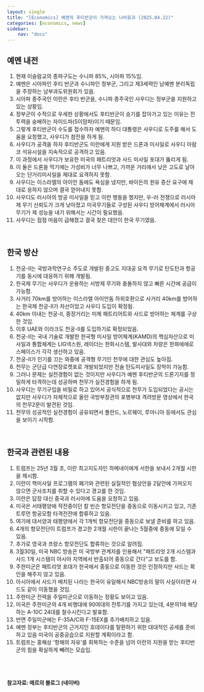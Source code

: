 ```yaml
---
layout: single
title: "[Economics] 예멘의 후티반군이 가져오는 나비효과 (2025.04.22)"
categories: [economics, news]
sidebar:
    nav: "docs"
---
```


## 예멘 내전
1. 현재 이슬람교의 종파구도는 수니파 85%, 시아파 15%임.
1. 예멘은 시아파인 후티 반군과 수니파인 정부군, 그리고 제3세력인 남예멘 분리독립을 주장하는 남부과도위원회가 있음.
1. 시아파 종주국인 이란은 후티 반군을, 수니파 종주국인 사우디는 정부군을 지원하고 있는 상황임.
1. 정부군이 수적으로 우세한 상황에서도 후티반군이 승기를 잡아가고 있는 이유는 전투력을 숭배하는 자이드파(5이맘파)이기 때문임.
1. 그렇게 후티반군이 수도를 접수하자 예멘의 하디 대통령은 사우디로 도주를 해서 도움을 요청했고, 사우디가 참전을 하게 됨.
1. 사우디가 공격을 하자 후티반군도 이란에게 지원 받은 드론과 미사일로 사우디 아람코 석유시설을 지속적으로 공격하고 있음.
1. 이 과정에서 사우디가 보유한 미국의 패트리엇과 사드 미사일 포대가 뚫리게 됨.
1. 이 둘은 드론을 막기에는 가성비가 너무 나쁘고, 가까운 거리에서 낮은 고도로 날아오는 단거리미사일을 제대로 요격하지 못함.
1. 사우디는 이스라엘의 아이언 돔에도 욕심을 냈지만, 바이든의 원유 증산 요구에 제대로 응하지 않으며 결국 얻어내지 못함.
1. 사우디도 러시아의 방공 미사일을 믿고 이런 행동을 했지만, 우-러 전쟁으로 러시아제 무기 신뢰도가 크게 낮아졌고 미국무기들로 구성된 사우디 방어체계에서 러시아 무기가 제 성능을 내기 위해서는 시간이 필요했음.
1. 사우디는 점점 마음이 급해졌고 결국 찾은 대안이 한국 무기였음.

<br/>

## 한국 방산
1. 천궁-II는 국방과학연구소 주도로 개발된 중고도 지대공 요격 무기로 탄도탄과 항공기를 동시에 대응하기 위해 개발됨.
1. 한국제 무기는 사우디가 운용하는 서방제 무기와 충돌하지 않고 빠른 시간에 공급이 가능함.
1. 사거리 70km를 방어하는 이스라엘 아이언돔 하위호환으로 사거리 40km를 방어하는 한국제 천궁-II가 차선이었고 사우디 도입이 확정됨.
1. 40km 이내는 천궁-II, 중장거리는 미제 패트리어트와 사드로 방어하는 체계를 구상한 것임.
1. 이후 UAE와 이라크도 천궁-II를 도입하기로 확정되었음.
1. 천궁-II는 국내 기술로 개발한 한국형 미사일 방어체계(KAMD)의 핵심자산으로 미사일과 통합체계는 LIG넥스원, 레이더는 한화시스템, 발사대와 차량은 한화에에로스페이스가 각각 생산하고 있음.
1. 천궁-II가 인기를 끄는 와중에 공격형 무기인 천무에 대한 관심도 높아짐.
1. 천무는 군단급 다연장로켓포로 개발되었지만 전술 탄도미사일도 장착이 가능함.
1. 그러나 문제는 실전경험이 없는 것이지만 사우디가 예멘 후티반군의 드론기지를 정밀하게 타격하는데 성공하며 천무가 실전경험을 하게 됨.
1. 사우디는 무기구입을 비밀로 하고 있어서 공식적으로 천무가 도입되었다는 공시는 없지만 사우디가 자체적으로 올린 국방부장관의 포병부대 격려방문 영상에서 한국의 천무2문이 발견된 것임.
1. 천무의 성공적인 실전경험이 공유되면서 폴란드, 노르웨이, 루마니아 등에서도 관심을 보이기 시작함.

<br/>

## 한국과 관련된 내용
1. 트럼프는 25년 3월 초, 이란 최고지도자인 하메네이에게 서한을 보내서 2개월 시한을 제시함.
1. 이란이 핵미사일 프로그램의 폐기와 관련된 실질적인 협상안을 2달안에 가져오지 않으면 군사조치를 취할 수 있다고 경고를 한 것임.
1. 이란은 답장 대신 중국과 러시아에 도움을 요청하고 있음.
1. 미국은 서태평양에 작전중이던 칼 빈슨 항모전단을 중동으로 이동시키고 있고, 기존 트루먼 항공모함 타격전잔에 합류하고 있음.
1. 여기에 대서양과 태평양에서 각 1개씩 항모전단을 중동으로 보낼 준비를 하고 있음.
1. 4개의 항모전단이 트럼프가 경고한 2개월 시한이 끝나는 5월중에 중동에 모일 수 있음.
1. 추가로 영국과 프랑스 항모전단도 합류하는 것으로 알려짐.
1. 3월30일, 미국 NBC 방송은 미 국방부 관계자를 인용해서 "패트리엇 2개 시스템과 사드 1개 시스템이 아시아 지역에서 반출되어 중동으로 간다"고 보도를 함.
1. 주한미군은 패트리엇 포대가 한국에서 중동으로 이동한 것은 인정하지만 사드는 확인을 해주지 않고 있음.
1. 아시아에서 사드가 배치된 나라는 한국이 유일해서 NBC방송의 말이 사실이라면 사드도 같이 이동했을 것임.
1. 주한미군 전력을 주일미군으로 이동하는 정황도 보이고 있음.
1. 미국은 주한미군의 4개 비행대에 90여대의 전투기를 가지고 있는데, 4분의1에 해당하는 A-10C 24대를 철수시킨다고 발표함.
1. 반면 주일미군에는 F-35A/C와 F-15EX를 추가배치하고 있음.
1. 예멘 정부는 후티반군의 근거지인 호데이다를 탈환하기 위한 대대적인 공세를 준비하고 있음 미국이 공중공습으로 지원할 계획이라고 함.
1. 트럼프는 홍해상 '항해의 자유'를 회복하는 수준을 넘어 이란의 지원을 받는 후티반군의 힘을 확실하게 빼려는 모습임.


<br/>
<br/>

#### 참고자료: 메르의 블로그 (네이버) 